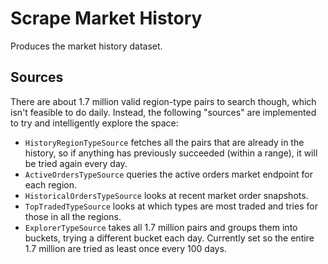 # Scrape Market History

Produces the market history dataset.

## Sources

There are about 1.7 million valid region-type pairs to search though, which isn't feasible to do daily.
Instead, the following "sources" are implemented to try and intelligently explore the space:

* `HistoryRegionTypeSource` fetches all the pairs that are already in the history, so if anything has previously succeeded (within a range), it will be tried again every day.
* `ActiveOrdersTypeSource` queries the active orders market endpoint for each region.
* `HistoricalOrdersTypeSource` looks at recent market order snapshots.
* `TopTradedTypeSource` looks at which types are most traded and tries for those in all the regions.
* `ExplorerTypeSource` takes all 1.7 million pairs and groups them into buckets, trying a different bucket each day. Currently set so the entire 1.7 million are tried as least once every 100 days.
